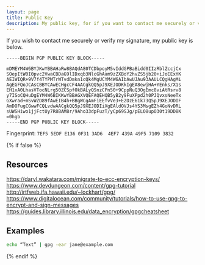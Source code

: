 ```yaml
---
layout: page
title: Public Key
description: My public key, for if you want to contact me securely or verify my signature.
---
```


If you wish to contact me securely or verify my signature, my public key is below.

```text
-----BEGIN PGP PUBLIC KEY BLOCK-----

mDMEYM4W6BYJKwYBBAHaRw8BAQdA80TCDbpoyM5vIddGPBaBidd0IIzRblZccjCx
SOepItW0I0pvc2VwaCBDaG9lIDxqb3NlcGhAam9zZXBoY2hvZS5jb20+iJoEExYK
AEIWIQR+9V7f4TYPMTrWTvdDmkn1cQk4MgUCYM4W6AIbAwUJAu93AAULCQgHAgMi
AgEGFQoJCAsCBBYCAwECHgcCF4AACgkQQ5pJ9XEJODKkIgEA8ewjHA+YEnks/X1s
EH1xA0LhasVTocNLrg50ZCSpfOkBALyQSnzCPn50+9CppNuQ3OgEmc8viAtRsrv8
y7ISoCQHuDgEYM4W6BIKKwYBBAGXVQEFAQEHQB5yB2y9FuXPpd2h0PJQvxsNeeTx
GXwrad+mSvWZD89fAwEIB4h+BBgWCgAmFiEEfvVe3+E2DzE61k73Q5pJ9XEJODIF
AmDOFugCGwwFCQLvdwAACgkQQ5pJ9XEJODIiXgEAldOVJs4YS3MsgEZh4GoNvDRL
sUWSHiwo1jjFctUy7R8BAM8r/9Aho33dpFuzT/yCp69SJg/pELO8upO30t19DD8K
=0hgb
-----END PGP PUBLIC KEY BLOCK-----
```

Fingerprint: `7EF5 5EDF E136 0F31 3AD6  4EF7 439A 49F5 7109 3832`

{% if false  %}
## Resources

https://daryl.wakatara.com/migrate-to-ecc-encryption-keys/
https://www.devdungeon.com/content/gpg-tutorial
http://irtfweb.ifa.hawaii.edu/~lockhart/gpg/
https://www.digitalocean.com/community/tutorials/how-to-use-gpg-to-encrypt-and-sign-messages
https://guides.library.illinois.edu/data_encryption/gpgcheatsheet

## Examples

```bash
echo “Text” | gpg -ear jane@example.com
```
{% endif %}
